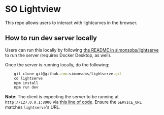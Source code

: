 # SO Lightview

This repo allows users to interact with lightcurves in the browser.

## How to run dev server locally

Users can run this locally by following [the README in simonsobs/lightserve](https://github.com/simonsobs/lightserve) to run the server (requires Docker Desktop, as well).

Once the server is running locally, do the following:

```js
    git clone git@github.com:simonsobs/lightserve.git
    cd lightserve
    npm install
    npm run dev
```

**Note**: The client is expecting the server to be running at `http://127.0.0.1:8000` via [this line of code](https://github.com/simonsobs/lightview/blob/6eb96c8c239b9d7a51dac6aabde76bcf77147862/src/configs/constants.ts#L1). Ensure the `SERVICE_URL` matches `lightserve`'s URL.
